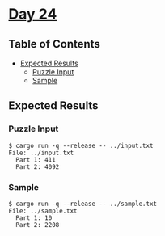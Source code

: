 # [Day 24](https://adventofcode.com/2020/day/24)

## Table of Contents

- [Expected Results](#expected-results)
  - [Puzzle Input](#puzzle-input)
  - [Sample](#sample)

## Expected Results

### Puzzle Input

```console
$ cargo run -q --release -- ../input.txt
File: ../input.txt
  Part 1: 411
  Part 2: 4092
```

### Sample

```console
$ cargo run -q --release -- ../sample.txt
File: ../sample.txt
  Part 1: 10
  Part 2: 2208
```
